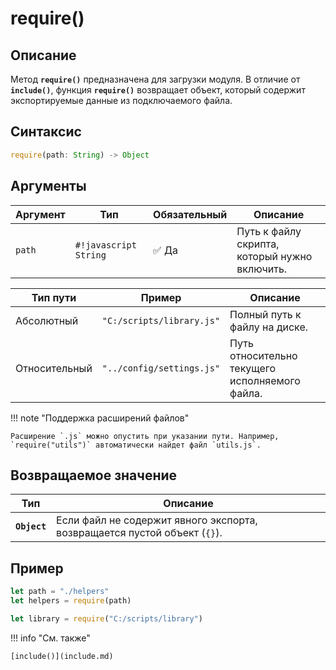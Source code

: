 # require()

## Описание
Метод **`require()`** предназначена для загрузки модуля. В отличие от **`include()`**, функция **`require()`** возвращает объект, который содержит экспортируемые данные из подключаемого файла.
 
## Синтаксис
``` javascript
require(path: String) -> Object
``` 

## Аргументы
| Аргумент | Тип      | Обязательный | Описание                                      |
|----------|----------|--------------|-----------------------------------------------|
| `path`   | `#!javascript String` | :white_check_mark: Да         | Путь к файлу скрипта, который нужно включить. |

| Тип пути     | Пример                        | Описание                                              |
|--------------|-------------------------------|--------------------------------------------------------|
| Абсолютный   | `"C:/scripts/library.js"`     | Полный путь к файлу на диске.                          |
| Относительный| `"../config/settings.js"`     | Путь относительно текущего исполняемого файла.             |

!!! note "Поддержка расширений файлов"

    Расширение `.js` можно опустить при указании пути. Например, `require("utils")` автоматически найдет файл `utils.js`.


## Возвращаемое значение
| Тип      | Описание                                                                 |
|----------|--------------------------------------------------------------------------|
| **`Object`**   | Если файл не содержит явного экспорта, возвращается пустой объект (`{}`). |

## Пример
``` javascript linenums="1"
let path = "./helpers"
let helpers = require(path)

let library = require("C:/scripts/library")
``` 

!!! info "См. также"

    [include()](include.md)	
